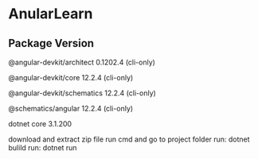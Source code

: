 # AnularLearn

Package                      Version
------------------------------------------------------
@angular-devkit/architect    0.1202.4 (cli-only)

@angular-devkit/core         12.2.4 (cli-only)

@angular-devkit/schematics   12.2.4 (cli-only)

@schematics/angular          12.2.4 (cli-only)

dotnet core                   3.1.200


download and extract zip file
run cmd and go to project folder
run: dotnet bulild
run: dotnet run
